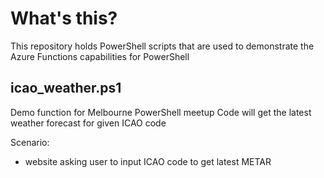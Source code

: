 # What's this?
This repository holds PowerShell scripts that are used to demonstrate the Azure Functions capabilities for PowerShell

## icao_weather.ps1

Demo function for Melbourne PowerShell meetup
Code will get the latest weather forecast for given ICAO code

Scenario:
  - website asking user to input ICAO code to get latest METAR

